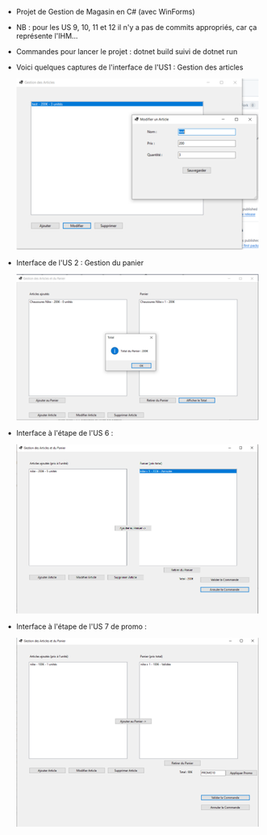 - Projet de Gestion de Magasin en C# (avec WinForms)
- NB : pour les US 9, 10, 11 et 12 il n'y a pas de commits appropriés, car ça représente l'IHM... 
- Commandes pour lancer le projet : dotnet build suivi de dotnet run
- Voici quelques captures de l'interface de l'US1 : Gestion des articles
     
     ![alt text](image.png)

- Interface de l'US 2 : Gestion du panier

     ![alt text](image-1.png)

- Interface à l'étape de l'US 6 :

     ![alt text](image-2.png)

- Interface à l'étape de l'US 7  de promo :

     ![alt text](image-3.png)